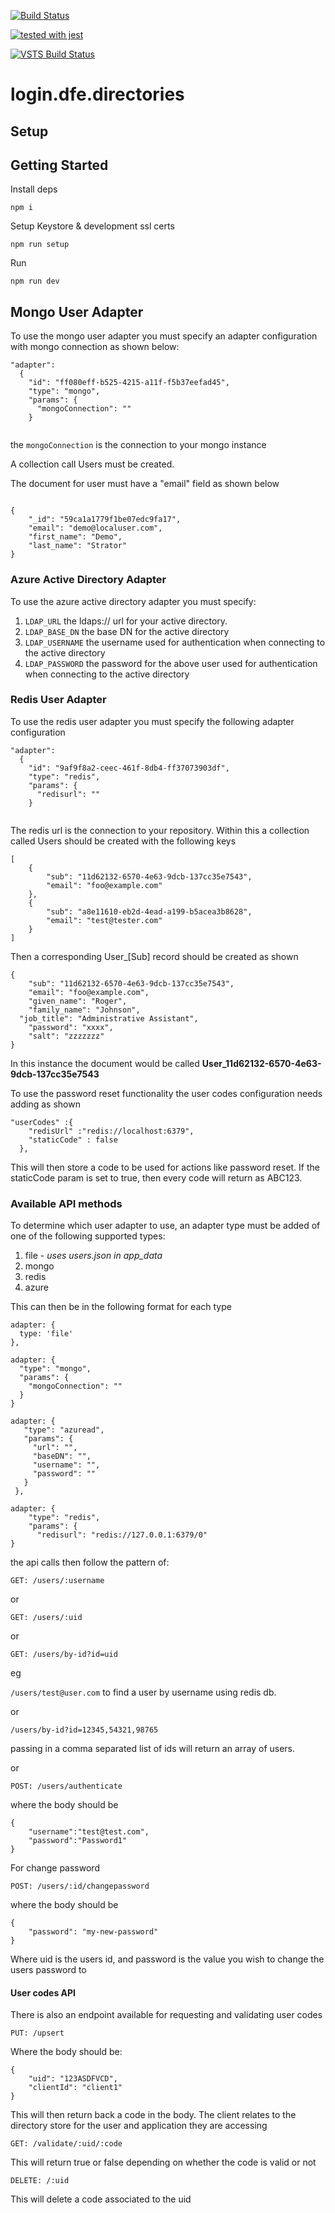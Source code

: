 [![Build Status](https://travis-ci.org/DFE-Digital/login.dfe.directories.svg?branch=master)](https://travis-ci.org/DFE-Digital/login.dfe.directories)

[![tested with jest](https://img.shields.io/badge/tested_with-jest-99424f.svg)](https://github.com/facebook/jest)

[![VSTS Build Status](https://sfa-gov-uk.visualstudio.com/_apis/public/build/definitions/aa44e142-c0ac-4ace-a6b2-0d9a3f35d516/705/badge)](https://sfa-gov-uk.visualstudio.com/DfE%20New%20Secure%20Access/_build/index?definitionId=705&_a=completed)

# login.dfe.directories

## Setup

## Getting Started

Install deps
```
npm i
```

Setup Keystore & development ssl certs
```
npm run setup
```

Run
```
npm run dev
```

## Mongo User Adapter

To use the mongo user adapter you must specify an adapter configuration with mongo connection as shown below:

``` 
"adapter":
  {
    "id": "ff080eff-b525-4215-a11f-f5b37eefad45",
    "type": "mongo",
    "params": {
      "mongoConnection": ""
    }
  
```
 
 
 the ``` mongoConnection ``` is the connection to your mongo instance

A collection call Users must be created.

The document for user must have a "email" field as shown below

```

{
    "_id": "59ca1a1779f1be07edc9fa17",
    "email": "demo@localuser.com",
    "first_name": "Demo",
    "last_name": "Strator"
}

```

### Azure Active Directory Adapter

To use the azure active directory adapter you must specify:
 1) ``` LDAP_URL ``` the ldaps:// url for your active directory.
 1) ``` LDAP_BASE_DN ``` the base DN for the active directory
 1) ``` LDAP_USERNAME ``` the username used for authentication when connecting to the active directory
 1) ``` LDAP_PASSWORD ``` the password for the above user used for authentication when connecting to the active directory
 
 
 ### Redis User Adapter
 
 To use the redis user adapter you must specify the following adapter configuration
 
 ``` 
 "adapter":
   {
     "id": "9af9f8a2-ceec-461f-8db4-ff37073903df",
     "type": "redis",
     "params": {
       "redisurl": ""
     }
   
 ```
  
 The redis url is the connection to your repository. Within this a collection called Users should be created with the following keys
 
```
[
	{
		"sub": "11d62132-6570-4e63-9dcb-137cc35e7543",
		"email": "foo@example.com"
	},
	{
		"sub": "a8e11610-eb2d-4ead-a199-b5acea3b8628",
		"email": "test@tester.com"
	}
]
```

Then a corresponding User_[Sub] record should be created as shown

```
{
	"sub": "11d62132-6570-4e63-9dcb-137cc35e7543",
	"email": "foo@example.com",
	"given_name": "Roger",
	"family_name": "Johnson",
  "job_title": "Administrative Assistant",
	"password": "xxxx",
	"salt": "zzzzzzz"
}
```

In this instance the document would be called **User_11d62132-6570-4e63-9dcb-137cc35e7543**
 
To use the password reset functionality the user codes configuration needs adding as shown

```
"userCodes" :{
    "redisUrl" :"redis://localhost:6379",
    "staticCode" : false
  },
```
This will then store a code to be used for actions like password reset. If the staticCode param is set to true, then every code
will return as ABC123. 
 
 
 ### Available API methods
 
To determine which user adapter to use, an adapter type must be added of one of the following supported types:

1) file - *uses users.json in app_data*
2) mongo
3) redis
4) azure

This can then be in the following format for each type

```
adapter: {
  type: 'file'
},
```


```
adapter: {
  "type": "mongo",
  "params": {
    "mongoConnection": ""
  }
}
```

```
adapter: {
   "type": "azuread",
   "params": {
     "url": "",
     "baseDN": "",
     "username": "",
     "password": ""
   }
 },

```

```
adapter: {
    "type": "redis",
    "params": {
      "redisurl": "redis://127.0.0.1:6379/0"
}
```

the api calls then follow the pattern of:

``` GET: /users/:username ```

or

``` GET: /users/:uid ```

or

``` GET: /users/by-id?id=uid ```

eg

``` /users/test@user.com ``` to find a user by username using redis db.

or

``` 
/users/by-id?id=12345,54321,98765 

``` 

passing in a comma separated list of ids will return an array of users.

or 

``` POST: /users/authenticate ```

where the body should be

```
{
    "username":"test@test.com",
    "password":"Password1"
}
```

For change password

``` POST: /users/:id/changepassword ```

where the body should be

```
{
    "password": "my-new-password"
}
```

Where uid is the users id, and password is the value you wish to change the users password to


#### User codes API

There is also an endpoint available for requesting and validating user codes

``` PUT: /upsert  ```

Where the body should be:

```
{
    "uid": "123ASDFVCD",
    "clientId": "client1"
}
```

This will then return back a code in the body. The client relates to the directory store for 
the user and application they are accessing


``` GET: /validate/:uid/:code  ```

This will return true or false depending on whether the code is valid or not

``` DELETE: /:uid  ```

This will delete a code associated to the uid